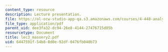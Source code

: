 ```yaml
---
content_type: resource
description: Lecture presentation.
file: https://ol-ocw-studio-app-qa.s3.amazonaws.com/courses/4-448-analysis-of-historic-structures-fall-2004/6447591f54b88d0e92df0476fb040b73_lec3_masonry2.pdf
file_type: application/pdf
parent_uid: dee3fa32-dc94-26e8-4144-27476715d05b
resourcetype: Document
title: lec3_masonry2.pdf
uid: 6447591f-54b8-8d0e-92df-0476fb040b73
---
```

